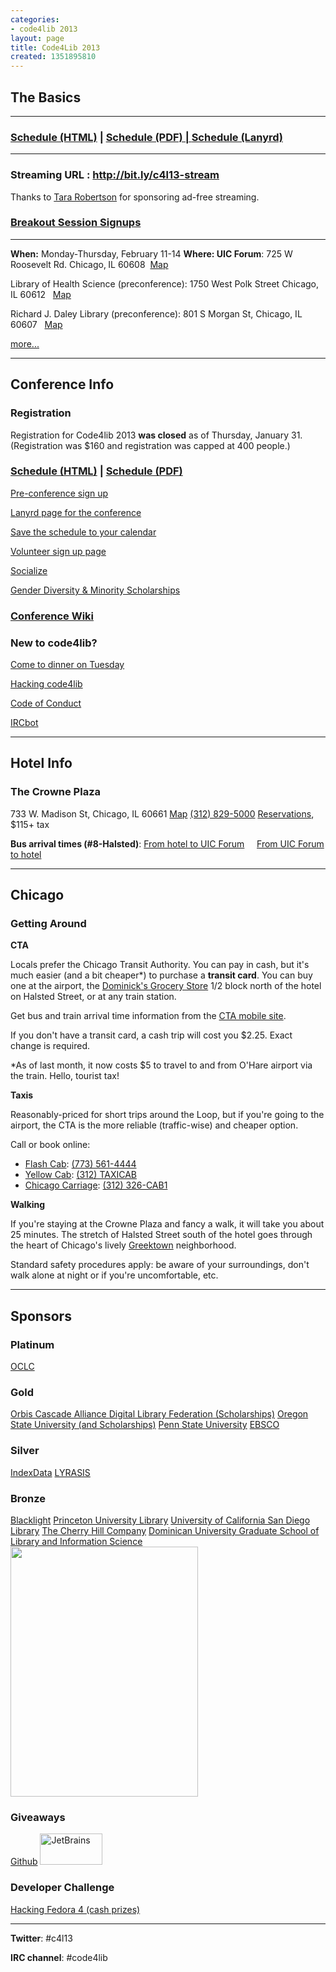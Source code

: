 ```yaml
---
categories:
- code4lib 2013
layout: page
title: Code4Lib 2013
created: 1351895810
---
```

<h2>The Basics</h2>
<hr />
<h3><a href="http://code4lib.org/conference/2013/schedule">Schedule (HTML)</a> | <a href="https://dl.dropbox.com/u/55136090/Code4Lib2013%20Program.pdf">Schedule (PDF) | <a href="http://lanyrd.com/2013/c4l13/">Schedule (Lanyrd)</a></h3>

<hr />
<h3>Streaming URL : <a href="http://bit.ly/c4l13-stream">http://bit.ly/c4l13-stream</a></h3>
<p>Thanks to <a href="https://twitter.com/tararobertson">Tara Robertson</a> for sponsoring ad-free streaming.</p>

<h3><a href="http://bit.ly/12Jd27O">Breakout Session Signups</a></h3>
<hr />

<strong>When:</strong> Monday-Thursday, February 11-14
<strong>Where: UIC Forum</strong>: 725 W Roosevelt Rd. Chicago‚ IL 60608 &nbsp;<a href="https://maps.google.com/maps/place?q=uic+forum&hl=en&ftid=0x880e2cee34a5d635:0x70719a548f052f7f">Map</a>
<p>Library of Health Science (preconference): 1750 West Polk Street Chicago, IL 60612 &nbsp; <a href="https://maps.google.com/maps/place?q=UIC+Library+of+Health+Science">Map</a></p>
<p>Richard J. Daley Library (preconference): 801 S Morgan St, Chicago, IL 60607 &nbsp; <a href="https://maps.google.com/maps/place?q=uic+Daley+Library">Map</a></p>

<p><a href="http://code4lib.org/conference/2013">more...</a></p>
<!--break-->
<hr/>

<h2>Conference Info</h2>
<h3>Registration</h3>
<p>Registration for Code4lib 2013 <strong>was closed</strong> as of Thursday, January 31. (Registration was $160 and registration was capped at 400 people.)</p>
<h3><a href="http://code4lib.org/conference/2013/schedule">Schedule (HTML)</a> | <a href="https://dl.dropbox.com/u/55136090/Code4Lib2013%20Program.pdf">Schedule (PDF)</h3>
<p><a href="http://wiki.code4lib.org/index.php/2013_preconference_proposals">Pre-conference sign up</a></p>
<p><a href="http://lanyrd.com/2013/c4l13/">Lanyrd page for the conference</a></p>
<p><a href="http://lanyrd.com/2013/c4l13/save-to-calendar/">Save the schedule to your calendar</a></p>
<p><a href="http://wiki.code4lib.org/index.php/2013_committees_sign-up_page">Volunteer sign up page</a></p>
<p><a href="http://wiki.code4lib.org/index.php/2013_social_activities">Socialize</a></p>
<p><a href="http://code4lib.org/conference/2013/scholarship">Gender Diversity & Minority Scholarships</a></p>
<h3><a href="http://wiki.code4lib.org/index.php/Main_Page#Code4Lib_2013_Conference">Conference Wiki</a></h3>
<h3>New to code4lib?</h3>
<p><a href="http://wiki.code4lib.org/index.php/2013_social_activities#Newcomer_Dinner.2C_Tuesday_2.2F12">Come to dinner on Tuesday</a></p>
<p><a href="http://wiki.code4lib.org/index.php/How_to_hack_code4lib">Hacking code4lib</a></p>
<p><a href="https://github.com/code4lib/antiharassment-policy/blob/master/code_of_conduct.md">Code of Conduct</a</p>
<p><a href="http://wiki.code4lib.org/index.php/Zoia_or_the_Code4Lib_IRC_bot">IRCbot</a></p>



<hr/>
<h2>Hotel Info</h2>
<h3>The Crowne Plaza</h3>
733 W. Madison St, Chicago, IL 60661 <a href="https://maps.google.com/maps?ie=UTF8&cid=13888155077967807816">Map</a>
<a href="tel:3128295000">(312) 829-5000</a>
<a href="http://goo.gl/z7wnD">Reservations</a>, $115+ tax
<p><strong>Bus arrival times (#8-Halsted)</strong>: <a href="http://ctabustracker.com/bustime/eta/eta.jsp?route=8&direction=South%20Bound&stop=Halsted%20%26%20Madison&id=15008&showAllBusses=on">From hotel to UIC Forum</a> &nbsp;&nbsp;&nbsp; <a href="http://ctabustracker.com/bustime/eta/eta.jsp?route=8&direction=North%20Bound&stop=Halsted%20%26%20Roosevelt&id=14777&showAllBusses=on">From UIC Forum to hotel</a></p>
<hr/>
<h2>Chicago</h2>
<h3>Getting Around</h3>
<strong>CTA</strong>
<p>Locals prefer the Chicago Transit Authority. You can pay in cash, but it's much easier (and a bit cheaper*) to purchase a <strong>transit card</strong>. You can buy one at the airport, the <a href="https://maps.google.com/maps?ie=UTF8&cid=1199797190489015342">Dominick's Grocery Store</a> 1/2 block north of the hotel on Halsted Street, or at any train station.</p>
<p>Get bus and train arrival time information from the <a href="http://www.transitchicago.com/mobile/">CTA mobile site</a>.</p>
<p>If you don't have a transit card, a cash trip will cost you $2.25. Exact change is required.</p>
<p>*As of last month, it now costs $5 to travel to and from O'Hare airport via the train. Hello, tourist tax!</p>
<strong>Taxis</strong>
<p>Reasonably-priced for short trips around the Loop, but if you're going to the airport, the CTA is the more reliable (traffic-wise) and cheaper option.</p>
<p>Call or book online:</p>
<ul>
  <li><a href="http://www.flashcab.com">Flash Cab</a>: <a href="tel:7735614444">(773) 561-4444</a></li>
  <li><a href="http://www.yellowcabchicago.com/">Yellow Cab</a>: <a href="tel:3128294222">(312) TAXICAB</a>
  <li><a href="http://www.chicagocarriagecab.com/">Chicago Carriage</a>: <a href="tel:3123262221">(312) 326-CAB1</a></li>
</ul>
<strong>Walking</strong>
<p>If you're staying at the Crowne Plaza and fancy a walk, it will take you about 25 minutes. The stretch of Halsted Street south of the hotel goes through the heart of Chicago's lively <a href="http://www.greektownchicago.org/">Greektown</a> neighborhood.</p>
<p>Standard safety procedures apply: be aware of your surroundings, don't walk alone at night or if you're uncomfortable, etc. </p>
<hr />
<h2>Sponsors</h2>
<h3>Platinum</h3>
<a href="http://www.oclc.org">OCLC</a>
<h3>Gold</h3>
<a href="http://www.orbiscascade.org/">Orbis Cascade Alliance </a>
<a href="http://www.diglib.org/">Digital Library Federation (Scholarships)</a>
<a href="http://oregonstate.edu">Oregon State University (and Scholarships)</a>
<a href="http://psu.edu">Penn State University</a>
<a href="http://ebsco.com">EBSCO</a>
<h3>Silver</h3>
<a href="http://www.indexdata.com/">IndexData</a>
<a href="http://www.lyrasis.org/">LYRASIS</a>
<h3>Bronze</h3>
<a href="http://projectblacklight.org/">Blacklight</a>
<a href="http://library.princeton.edu/">Princeton University Library</a>
<a href="http://www.ucsd.edu/">University of California San Diego Library</a>
<a href="http://chillco.com/">The Cherry Hill Company</a>
<a href="http://www.dom.edu/gslis">Dominican University Graduate School of Library and Information Science</a>
<a href="http://code4lib.org/files/Code4Lib%20Sponsors.png"><img src="http://code4lib.org/files/Code4Lib%20Sponsors.png" width="300" height="400"></a>

<h3>Giveaways</h3>
<a href="http://www.github.com">Github</a>
<a href="http://www.jetbrains.com/"><img src="http://www.jetbrains.com/img/logos/logo_jetbrains.gif" width="100" height="50" alt="JetBrains" /></a>
<h3>Developer Challenge</h3>
<a href="http://fedora4lib.org/hack/">Hacking Fedora 4 (cash prizes)</a>

<hr/>
<p><strong>Twitter</strong>: #c4l13</p>
<p><strong>IRC channel</strong>: #code4lib</p>
